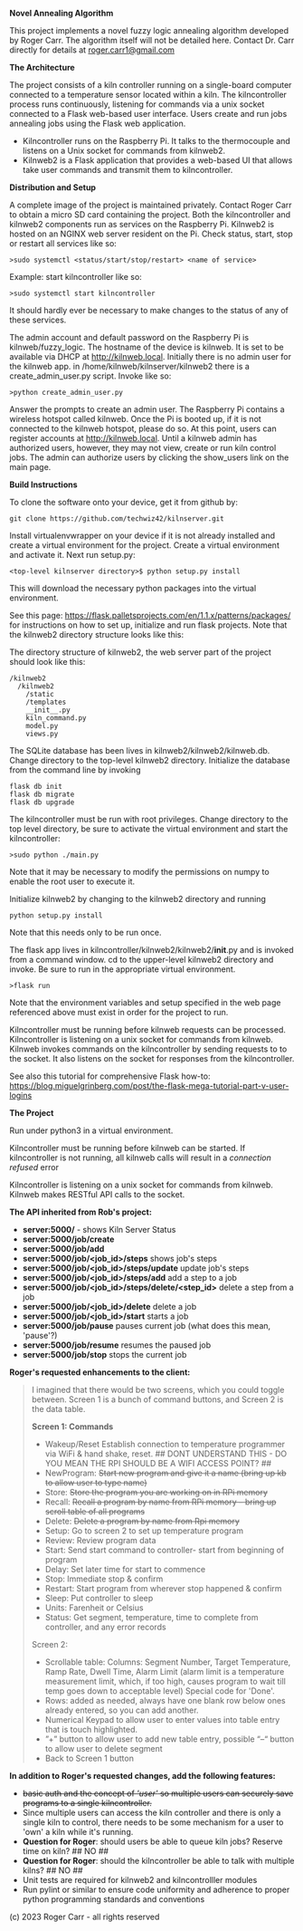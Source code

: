 **Novel Annealing Algorithm**

This project implements a novel fuzzy logic annealing algorithm developed by Roger Carr. The algorithm itself will not be 
detailed here. Contact Dr. Carr directly for details at roger.carr1@gmail.com

**The Architecture**

The project consists of a kiln controller running on a single-board computer connected to a temperature sensor located within a kiln.
The kilncontroller process runs continuously, listening for commands via a unix socket connected to a Flask web-based user interface.
Users create and run jobs annealing jobs using the Flask web application.

* Kilncontroller runs on the Raspberry Pi. It talks to the thermocouple and listens on a Unix socket for commands from kilnweb2.
* Kilnweb2 is a Flask application that provides a web-based UI that allows take user commands and transmit them to kilncontroller.

**Distribution and Setup**

A complete image of the project is maintained privately. Contact Roger Carr to obtain a micro SD card containing the project. 
Both the kilncontroller and kilnweb2 components run as services on the Raspberry Pi. Kilnweb2 is hosted on an NGINX web server 
resident on the Pi. Check status, start, stop or restart all services like so:
~~~
>sudo systemctl <status/start/stop/restart> <name of service>
~~~
Example: start kilncontroller like so:
~~~
>sudo systemctl start kilncontroller
~~~
It should hardly ever be necessary to make changes to the status of any of these services. 

The admin account and default password on the Raspberry Pi is kilnweb/fuzzy_logic. The hostname of the device is kilnweb. It is set to 
be available via DHCP at http://kilnweb.local. Initially there is no admin user for the kilnweb app. in /home/kilnweb/kilnserver/kilnweb2
there is a create_admin_user.py script. Invoke like so:
~~~
>python create_admin_user.py
~~~
Answer the prompts to create an admin user. The Raspberry Pi contains a wireless hotspot called kilnweb. Once the Pi is booted up, if it 
is not connected to the kilnweb hotspot, please do so. At this point, users can register accounts at http://kilnweb.local. Until a kilnweb
admin has authorized users, however, they may not view, create or run kiln control jobs. The admin can authorize users by clicking the show_users
link on the main page.

**Build Instructions**

To clone the software onto your device, get it from github by:
~~~
git clone https://github.com/techwiz42/kilnserver.git
~~~

Install virtualenvwrapper on your device if it is not already installed and create a virtual environment for the project.
Create a virtual environment and activate it. Next run setup.py:

~~~
<top-level kilnserver directory>$ python setup.py install
~~~

This will download the necessary python packages into the virtual environment.

See this page: https://flask.palletsprojects.com/en/1.1.x/patterns/packages/ for instructions on how to 
set up, initialize and run flask projects.  Note that the kilnweb2 directory structure looks like this:

The directory structure of kilnweb2, the web server part of the project should look like this:

~~~
/kilnweb2
  /kilnweb2
    /static
    /templates
    __init__.py
    kiln_command.py
    model.py
    views.py
~~~    

The SQLite database has been lives in kilnweb2/kilnweb2/kilnweb.db. 
Change directory to the top-level kilnweb2 directory.
Initialize the database from the command line by invoking 
~~~
flask db init
flask db migrate
flask db upgrade
~~~

The kilncontroller must be run with root privileges. Change directory to the top level directory, be sure to activate the virtual environment and start the kilncontroller:

~~~
>sudo python ./main.py
~~~
Note that it may be necessary to modify the permissions on numpy to enable the root user to execute it.

Initialize kilnweb2 by changing to the kilnweb2 directory and running 
~~~
python setup.py install
~~~
Note that this needs only to be run once.

The flask app lives in kilncontroller/kilnweb2/kilnweb2/__init__.py and is invoked from a command window.  cd to the upper-level
kilnweb2 directory and invoke. Be sure to run in the appropriate virtual environment.

~~~
>flask run
~~~
Note that the environment variables and setup specified in the web page referenced above must exist in order for the project to run.

Kilncontroller must be running before kilnweb requests can be processed.  Kilncontroller is listening
on a unix socket for commands from kilnweb.  Kilnweb invokes commands on the kilncontroller by sending
requests to to the socket. It also listens on the socket for responses from the kilncontroller.

See also this tutorial for comprehensive Flask how-to:
https://blog.miguelgrinberg.com/post/the-flask-mega-tutorial-part-v-user-logins

**The Project**

Run under python3 in a virtual environment.

Kilncontroller must be running before kilnweb can be started. If kilncontroller is not running,
all kilnweb calls will result in a *connection refused* error

Kilncontroller is listening on a unix socket for commands from kilnweb.  Kilnweb makes RESTful API calls to the socket.

**The API inherited from Rob's project:**
* **server:5000/** - shows Kiln Server Status
* **server:5000/job/create**
* **server:5000/job/add** 
* **server:5000/job/<job_id>/steps** shows job's steps
* **server:5000/job/<job_id>/steps/update** update job's steps
* **server:5000/job/<job_id>/steps/add** add a step to a job
* **server:5000/job/<job_id>/steps/delete/<step_id>** delete a step from a job
* **server:5000/job/<job_id>/delete** delete a job
* **server:5000/job/<job_id>/start** starts a job
* **server:5000/job/pause** pauses current job (what does this mean, 'pause'?)
* **server:5000/job/resume** resumes the paused job
* **server:5000/job/stop** stops the current job

**Roger's requested enhancements to the client:**

>I imagined that there would be two screens, which you could toggle between.  Screen 1 is a bunch of command buttons, and Screen 2 is the data table.
>
>**Screen 1:   Commands**
>* Wakeup/Reset  Establish connection to temperature programmer via WiFi & hand shake, reset. ## DONT UNDERSTAND THIS - DO YOU MEAN THE RPI SHOULD BE A WIFI ACCESS POINT? ##
>* NewProgram:  ~~Start new program and give it a name (bring up kb to allow user to type name)~~
>* Store:  ~~Store the program you are working on in RPi memory~~
>* Recall:  ~~Recall a program by name from RPi memory – bring up scroll table of all programs~~
>* Delete:  ~~Delete a program by name from Rpi memory~~
>* Setup:  Go to screen 2 to set up temperature program
>* Review:   Review program data
>* Start:  Send start command to controller- start from beginning of program
>* Delay:  Set later time for start to commence
>* Stop:  Immediate stop & confirm
>* Restart:  Start program from wherever stop happened & confirm
>* Sleep:  Put controller to sleep
>* Units:  Farenheit or Celsius
>* Status:  Get segment, temperature, time to complete from controller, and any error records
>
>Screen 2:
>* Scrollable table:  Columns:  Segment Number, Target Temperature, Ramp Rate, Dwell Time, Alarm Limit  (alarm limit is a temperature measurement limit, which, if too high, causes program to wait till temp goes down to acceptable level)  Special code for 'Done'.
>* Rows:  added as needed, always have one blank row below ones already entered, so you can add another.
>* Numerical Keypad to allow user to enter values into table entry that is touch highlighted.
>* ”+” button to allow user to add new table entry, possible “–“  button to allow user to delete segment
>* Back to Screen 1 button

**In addition to Roger's requested changes, add the following features:**
* ~~basic auth and the concept of _'user'_ so multiple users can securely save programs to a single 
kilncontroller.~~ 
* Since multiple users can access the kiln controller and there is only a single kiln to control, 
there needs to be some mechanism for a user to 'own' a kiln while it's running. 
* **Question for Roger**: should users be able to queue kiln jobs?  Reserve time on kiln? ## NO ## 
* **Question for Roger**: should the kilncontroller be able to talk with multiple kilns? ## NO ##
* Unit tests are required for kilnweb2 and kilncontrolller modules
* Run pylint or similar to ensure code uniformity and adherence to proper python programming standards and conventions

(c) 2023 Roger Carr - all rights reserved
